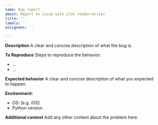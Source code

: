 ```yaml
---
name: Bug report
about: Report an issue with slob reader/writer
title: ''
labels: ''
assignees: ''

---
```


<!-- 

STOP! PLEASE READ:

- For any dictionaries related questions, requests and suggestions, including requests for new dictionaries, dictionary updates or broken link reports, please join aarddict Google group at https://groups.google.com/g/aarddict and post there

- Do not request slob file format or reference implementation re-design

- If you believe you discovered a bug in the slob reference implementation please provide details as outlined below

 -->

**Description**
A clear and concise description of what the bug is.

**To Reproduce**
Steps to reproduce the behavior:
- ...
- ...

**Expected behavior**
A clear and concise description of what you expected to happen.

**Environment:**
 - OS: [e.g. iOS]
 - Python version
 
**Additional context**
Add any other context about the problem here.

